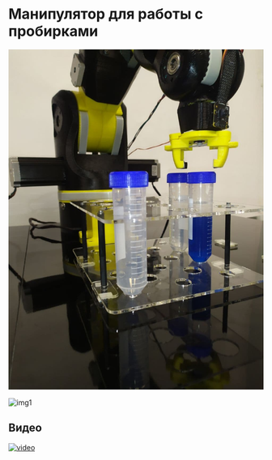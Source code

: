 # Манипулятор для работы с пробирками
![ScreenShot](/photos/photo_2020-11-13_17-46-02.jpg)

![img1](https://github.com/sdupak/tube_manipulator/blob/master/photos/photo_2020-11-13_17-46-02.jpg)

## Видео
[![video](https://img.youtube.com/vi/dG8mrK4G64I/0.jpg)](https://youtu.be/dG8mrK4G64I)
